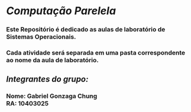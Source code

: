 # *Computação Parelela*
### **Este Repositório é dedicado as aulas de laboratório de Sistemas Operacionais.**
### **Cada atividade será separada em uma pasta correspondente ao nome da aula de laboratório.**

## *Integrantes do grupo:*
### **Nome: Gabriel Gonzaga Chung <br> RA: 10403025**
